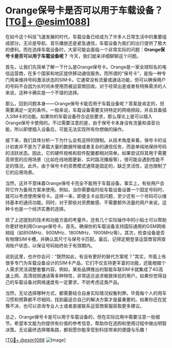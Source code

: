 # Orange保号卡是否可以用于车载设备？[[TG💪+ @esim1088](https://t.me/s/esim1088)]

在如今这个科技飞速发展的时代，车载设备已经成为了许多人日常生活中的重要组成部分。无论是导航、音乐播放还是紧急通信，车载设备为我们的出行提供了极大的便利。而在选择车载设备时，大家可能会面临一个非常实际的问题：**Orange保号卡是否可以用于车载设备呢？** 今天，我们就来详细聊聊这个问题。

首先，让我们先简单了解一下什么是Orange保号卡。Orange是一家全球知名的电信运营商，在多个国家和地区提供移动通信服务。而所谓的“保号卡”，是指一种专门用来维持号码激活状态的SIM卡。它通常没有流量或通话功能，但可以确保用户的号码不会因为长时间未使用而被运营商回收。对于经常出差或者有特殊需求的人来说，这种卡确实是一个不错的选择。

那么，回到问题本身——Orange保号卡能否用于车载设备呢？答案是肯定的，但需要满足一定的条件。一般来说，车载设备需要支持特定的网络频段，并且具备插入SIM卡的功能。如果你的车载设备符合这些要求，那么理论上是可以插入Orange保号卡使用的。不过需要注意的是，由于保号卡本身没有流量和语音功能，所以即使插入设备后，可能无法实现所有你想做的操作。

接下来，我们具体分析一下为什么会有这样的限制。从技术角度来看，保号卡的设计初衷并不是为了承载大量的数据传输或者复杂的通信任务，而是单纯地保持号码的活跃状态。因此，它的硬件规格和软件配置都相对简单。如果尝试将其用于需要高带宽的应用场景（比如在线地图更新、实时路况播报等），很可能会遇到性能不足的情况。此外，由于保号卡的资费模式通常是固定的，缺乏灵活性，这也限制了它的应用场景。

当然，这并不意味着Orange保号卡完全不能用于车载设备。事实上，有些用户会将它作为备用方案来使用。例如，当你需要临时给车载设备设置一个固定号码时，就可以考虑使用保号卡。这样一来，即便主卡出现问题，至少还有一个号码可以维持基本的通讯功能。同时，对于那些对资费敏感、不需要额外流量的用户来说，这种卡也是一个经济实惠的选择。

除了上述提到的技术和功能方面的考量外，还有几个实际操作中的小贴士可以帮助你更好地利用Orange保号卡。首先，确保你的车载设备支持国际通用的GSM网络频段（如850MHz、900MHz、1800MHz、1900MHz等）。其次，检查设备是否有物理SIM卡槽，并确认其尺寸与保号卡匹配。最后，记得定期登录运营商官网查询账户状态，以保证号码始终处于有效期内。

说到这里，也许你会问：“既然如此，有没有更好的替代方案呢？”其实，市面上有很多专门为车载设备设计的SIM卡产品，它们不仅支持更丰富的功能，还能根据个人需求灵活调整套餐内容。例如，某些品牌推出的智能车联SIM卡就集成了4G高速上网、高清视频通话等多种特性，非常适合追求极致体验的用户。如果你觉得自己的车载设备对网络速度有一定要求，不妨考虑这类产品。

当然，无论选择哪种方式，都需要结合自身实际情况权衡利弊。毕竟每个人的用车习惯和预算都不尽相同，找到最适合自己的解决方案才是最重要的。如果你还在犹豫不决，也可以咨询专业人士或者直接联系运营商客服获取更多建议。

总之，Orange保号卡是可以用于车载设备的，但在实际应用中需要注意一些细节。希望本文能为你提供有价值的参考信息，帮助你在选购和使用过程中做出明智决策。无论最终选择哪条路，都祝愿你能享受到科技带来的便捷与乐趣！

[[TG💪+ @esim1088](https://t.me/s/esim1088) ![Image](https://i.postimg.cc/4NQfJmqS/Snipaste-2025-05-13-00-14-12.png)]